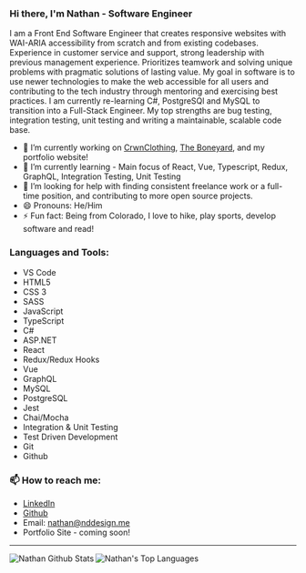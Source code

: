 ### Hi there, I'm Nathan - Software Engineer

I am a Front End Software Engineer that creates responsive websites with WAI-ARIA accessibility from scratch and from existing codebases. Experience in customer service and support, strong leadership with previous management experience. Prioritizes teamwork and solving unique problems with pragmatic solutions of lasting value. My goal in software is to use newer technologies to make the web accessible for all users and contributing to the tech industry through mentoring and exercising best practices. I am currently re-learning C#, PostgreSQl and MySQL to transition into a Full-Stack Engineer. My top strengths are bug testing, integration testing, unit testing and writing a maintainable, scalable code base.

- 🔭 I’m currently working on [CrwnClothing], [The Boneyard], and my portfolio website!
- 🌱 I’m currently learning - Main focus of React, Vue, Typescript, Redux, GraphQL, Integration Testing, Unit Testing
- 🤔 I’m looking for help with finding consistent freelance work or a full-time position, and contributing to more open source projects.
- 😄 Pronouns: He/Him
- ⚡ Fun fact: Being from Colorado, I love to hike, play sports, develop software and read!

### Languages and Tools:
- VS Code
- HTML5
- CSS 3
- SASS
- JavaScript
- TypeScript
- C#
- ASP.NET
- React
- Redux/Redux Hooks
- Vue
- GraphQL
- MySQL
- PostgreSQL
- Jest
- Chai/Mocha
- Integration & Unit Testing
- Test Driven Development
- Git
- Github


### 📫 How to reach me: 
- [LinkedIn]
- [Github]
- Email: nathan@nddesign.me
- Portfolio Site - coming soon!

---

<img align="left" alt="Nathan Github Stats" src="https://github-readme-stats.vercel.app/api?username=npdarrington&show_icons=true" />
<img align="left" alt="Nathan's Top Languages" src="https://github-readme-stats.vercel.app/api/top-langs?username=npdarrington" />

[LinkedIn]: https://www.linkedin.com/in/nathandarrington/
[InstaQuizzes]: https://github.com/npdarrington/instaquizzes
[The Boneyard]: https://github.com/the-bone-yard/frontend
[CrwnClothing]: https://github.com/npdarrington/crwn-clothing
[Github]: https://github.com/npdarrington/
